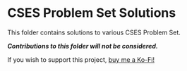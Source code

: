 # CSES Problem Set Solutions
This folder contains solutions to various CSES Problem Set.

***Contributions to this folder will not be considered.***

If you wish to support this project, [buy me a Ko-Fi!](https://ko-fi.com/gouravkhunger)
